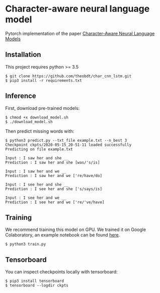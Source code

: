 # Character-aware neural language model

Pytorch implementation of the paper [Character-Aware Neural Language Models](https://arxiv.org/abs/1508.06615)

## Installation
This project requires python >= 3.5

```
$ git clone https://github.com/theobdt/char_cnn_lstm.git
$ pip3 install -r requirements.txt
```


## Inference

First, download pre-trained models:
```
$ chmod +x download_model.sh
$ ./download_model.sh
```

Then predict missing words with:
```
$ python3 predict.py --txt_file example.txt --n_best 3
Checkpoint ckpts/2020-05-15_20-51-11 loaded successfully
Predicting on file example.txt

Input : I saw her and she __
Prediction : I saw her and she [was/'s/is]

Input : I saw her and we __
Prediction : I saw her and we ['re/have/do]

Input : I see her and she __
Prediction : I see her and she ['s/says/is]

Input : I see her and we __
Prediction : I see her and we ['re/'ve/have]
```

## Training

We recommend training this model on GPU.
We trained it on Google Colaboratory, an example notebook can be found [here](https://colab.research.google.com/drive/1spqn7rE9du-wbxoTn7gF9tbOXsResilz?usp=sharing).

```
$ python3 train.py 
```
## Tensorboard
You can inspect checkpoints locally with tensorboard:
```
$ pip3 install tensorboard
$ tensorboard --logdir ckpts
```
